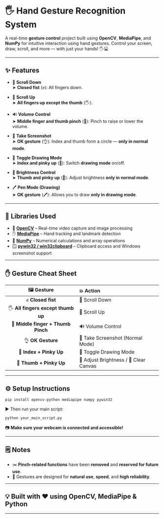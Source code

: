 
# 🖐️ Hand Gesture Recognition System

A real-time **gesture control** project built using **OpenCV**, **MediaPipe**, and **NumPy** for intuitive interaction using hand gestures. Control your screen, draw, scroll, and more — with just your hands! 🖐️💻

---

## ✨ Features

- 🔽 **Scroll Down**  
  ➤ **Closed fist** (✊): All fingers down.

- 🔼 **Scroll Up**  
  ➤ **All fingers up except the thumb** (🖐️).

- 🔊 **Volume Control**  
  ➤ **Middle finger and thumb pinch** (🤏): Pinch to raise or lower the volume.

- 📸 **Take Screenshot**  
  ➤ **OK gesture** (👌): Index and thumb form a circle — **only in normal mode**.

- 🎨 **Toggle Drawing Mode**  
  ➤ **Index and pinky up** (🤘): Switch **drawing mode** on/off.

- 🌟 **Brightness Control**  
  ➤ **Thumb and pinky up** (🤙): Adjust brightness **only in normal mode**.

- 🖊️ **Pen Mode (Drawing)**  
  ➤ **OK gesture** (🖊️): Allows you to draw **only in drawing mode**.

---

## 🧰 Libraries Used

- 🔷 **[OpenCV](https://opencv.org/)** – Real-time video capture and image processing  
- ✋ **[MediaPipe](https://mediapipe.dev/)** – Hand tracking and landmark detection  
- 📐 **[NumPy](https://numpy.org/)** – Numerical calculations and array operations  
- 🪟 **[pywin32 / win32clipboard](https://pypi.org/project/pywin32/)** – Clipboard access and Windows screenshot support

---

## ✋ Gesture Cheat Sheet

| 🖼️ Gesture | 💥 Action |
|:----------:|:----------|
| ✊ **Closed fist** | 🔽 Scroll Down |
| 🖐️ **All fingers except thumb up** | 🔼 Scroll Up |
| 🤏 **Middle finger + Thumb Pinch** | 🔊 Volume Control |
| 👌 **OK Gesture** | 📸 Take Screenshot (Normal Mode) |
| 🤘 **Index + Pinky Up** | 🎨 Toggle Drawing Mode |
| 🤙 **Thumb + Pinky Up** | 🌟 Adjust Brightness / 🧹 Clear Canvas |

---

## ⚙️ Setup Instructions

```bash
pip install opencv-python mediapipe numpy pywin32
```

▶️ Then run your main script:

```bash
python your_main_script.py
```

📷 **Make sure your webcam is connected and accessible!**

---

## 🗒️ Notes

- ✂️ **Pinch-related functions** have been **removed** and **reserved for future use**.
- 🧠 Gestures are designed for **natural use**, **speed**, and **high reliability**.

---

## 💡 Built with ❤️ using OpenCV, MediaPipe & Python

---
